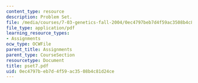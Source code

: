```yaml
---
content_type: resource
description: Problem Set.
file: /media/courses/7-03-genetics-fall-2004/0ec4797beb7d4f59ac3508b4c81d24ce_pset7.pdf
file_type: application/pdf
learning_resource_types:
- Assignments
ocw_type: OCWFile
parent_title: Assignments
parent_type: CourseSection
resourcetype: Document
title: pset7.pdf
uid: 0ec4797b-eb7d-4f59-ac35-08b4c81d24ce
---
```

